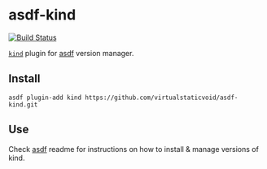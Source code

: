 # asdf-kind

[![Build Status](https://travis-ci.com/virtualstaticvoid/asdf-kind.svg?branch=main)](https://travis-ci.com/virtualstaticvoid/asdf-kind)

[`kind`][util] plugin for [asdf](https://github.com/asdf-vm/asdf) version manager.

## Install

```
asdf plugin-add kind https://github.com/virtualstaticvoid/asdf-kind.git
```

## Use

Check [asdf](https://github.com/asdf-vm/asdf) readme for instructions on how to install & manage versions of kind.

[util]: https://github.com/kubernetes-sigs/kind
